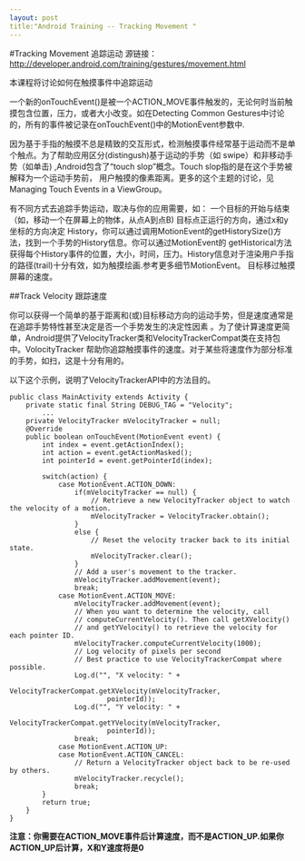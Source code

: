 ```yaml
---
layout: post
title:"Android Training -- Tracking Movement "
---
```

#Tracking Movement 追踪运动
源链接：http://developer.android.com/training/gestures/movement.html

本课程将讨论如何在触摸事件中追踪运动

一个新的onTouchEvent()是被一个ACTION_MOVE事件触发的，无论何时当前触摸包含位置，压力，或者大小改变。如在Detecting Common Gestures中讨论的，所有的事件被记录在onTouchEvent()中的MotionEvent参数中.

因为基于手指的触摸不总是精致的交互形式，检测触摸事件经常基于运动而不是单个触点。为了帮助应用区分(distingush)基于运动的手势（如 swipe）和非移动手势（如单击) ,Android包含了“touch slop”概念。Touch slop指的是在这个手势被解释为一个运动手势前， 用户触摸的像素距离。更多的这个主题的讨论，见Managing Touch Events in a ViewGroup。
 
有不同方式去追踪手势运动，取决与你的应用需要，如：
一个目标的开始与结束（如，移动一个在屏幕上的物体，从点A到点B)
目标点正运行的方向，通过x和y坐标的方向决定
History，你可以通过调用MotionEvent的getHistorySize()方法，找到一个手势的History信息。你可以通过MotionEvent的 getHistorical<Value>方法获得每个History事件的位置，大小，时间，压力。History信息对于渲染用户手指的路径(trail)十分有效，如为触摸绘画.参考更多细节MotionEvent。
目标移过触摸屏幕的速度。

##Track Velocity   跟踪速度

你可以获得一个简单的基于距离和(或)目标移动方向的运动手势，但是速度通常是在追踪手势特性甚至决定是否一个手势发生的决定性因素 。为了使计算速度更简单，Android提供了VelocityTracker类和VelocityTrackerCompat类在支持包中。VolocityTracker 帮助你追踪触摸事件的速度。对于某些将速度作为部分标准的手势，如扫，这是十分有用的。
 

以下这个示例，说明了VelocityTrackerAPI中的方法目的。

```
public class MainActivity extends Activity {
    private static final String DEBUG_TAG = "Velocity";
        ...
    private VelocityTracker mVelocityTracker = null;
    @Override
    public boolean onTouchEvent(MotionEvent event) {
        int index = event.getActionIndex();
        int action = event.getActionMasked();
        int pointerId = event.getPointerId(index);

        switch(action) {
            case MotionEvent.ACTION_DOWN:
                if(mVelocityTracker == null) {
                    // Retrieve a new VelocityTracker object to watch the velocity of a motion.
                    mVelocityTracker = VelocityTracker.obtain();
                }
                else {
                    // Reset the velocity tracker back to its initial state.
                    mVelocityTracker.clear();
                }
                // Add a user's movement to the tracker.
                mVelocityTracker.addMovement(event);
                break;
            case MotionEvent.ACTION_MOVE:
                mVelocityTracker.addMovement(event);
                // When you want to determine the velocity, call 
                // computeCurrentVelocity(). Then call getXVelocity() 
                // and getYVelocity() to retrieve the velocity for each pointer ID. 
                mVelocityTracker.computeCurrentVelocity(1000);
                // Log velocity of pixels per second
                // Best practice to use VelocityTrackerCompat where possible.
                Log.d("", "X velocity: " + 
                        VelocityTrackerCompat.getXVelocity(mVelocityTracker, 
                        pointerId));
                Log.d("", "Y velocity: " + 
                        VelocityTrackerCompat.getYVelocity(mVelocityTracker,
                        pointerId));
                break;
            case MotionEvent.ACTION_UP:
            case MotionEvent.ACTION_CANCEL:
                // Return a VelocityTracker object back to be re-used by others.
                mVelocityTracker.recycle();
                break;
        }
        return true;
    }
}
```
**注意：你需要在ACTION_MOVE事件后计算速度，而不是ACTION_UP.如果你ACTION_UP后计算，X和Y速度将是0**